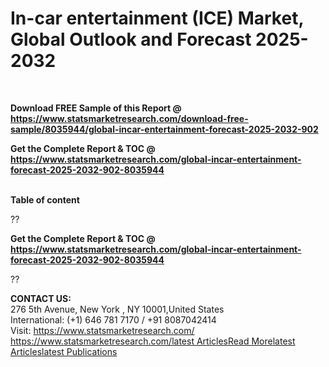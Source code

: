 <h1>In-car entertainment (ICE) Market, Global Outlook and Forecast 2025-2032</h1><br/><p><strong>Download FREE Sample of this Report @ <a href="https://www.statsmarketresearch.com/download-free-sample/8035944/global-incar-entertainment-forecast-2025-2032-902">https://www.statsmarketresearch.com/download-free-sample/8035944/global-incar-entertainment-forecast-2025-2032-902</a></strong></p>

<div><b>Get the Complete Report & TOC @ <a href="https://www.statsmarketresearch.com/global-incar-entertainment-forecast-2025-2032-902-8035944">https://www.statsmarketresearch.com/global-incar-entertainment-forecast-2025-2032-902-8035944</a></b></div>

<p><br />
<b>Table of content</b></p>

<p>??</p>

<div><b>Get the Complete Report & TOC @ <a href="https://www.statsmarketresearch.com/global-incar-entertainment-forecast-2025-2032-902-8035944">https://www.statsmarketresearch.com/global-incar-entertainment-forecast-2025-2032-902-8035944</a></b></div>

<p>??</p>

<p><b>CONTACT US:</b><br />
276 5th Avenue, New York , NY 10001,United States<br />
International: (+1) 646 781 7170 / +91 8087042414<br />
Visit: <a href="https://www.statsmarketresearch.com/">https://www.statsmarketresearch.com/</a><br />
<a href="https://gyeongbokgung.com">https://www.statsmarketresearch.com/</a><a href="https://hallyeomaritime.com">latest Articles</a><a href="https://jingwansa.com">Read More</a><a href="https://nguoiviet.jp/">latest Articles</a><a href="https://www.intelmarketresearch.com/">latest Publications</a></p>
